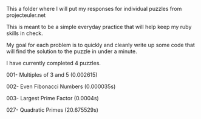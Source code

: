 This a folder where I will put my responses for individual puzzles from projecteuler.net

This is meant to be a simple everyday practice that will help keep my ruby skills in check.

My goal for each problem is to quickly and cleanly write up some code that will find the solution to the puzzle in under a minute.

I have currently completed 4 puzzles.

001- Multiples of 3 and 5 (0.002615)

002- Even Fibonacci Numbers (0.000035s)

003- Largest Prime Factor (0.0004s)

027- Quadratic Primes (20.675529s)
